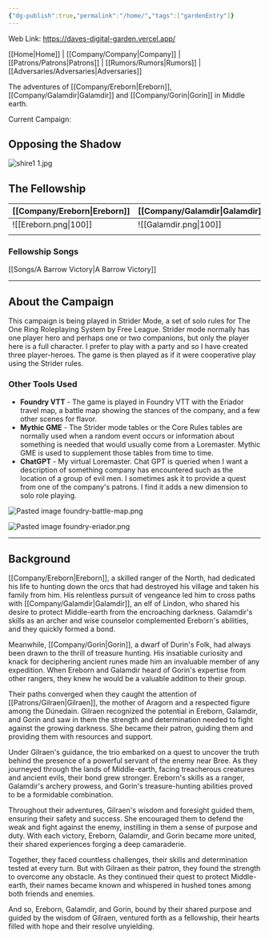 ```yaml
---
{"dg-publish":true,"permalink":"/home/","tags":["gardenEntry"]}
---
```


Web Link: https://daves-digital-garden.vercel.app/

[[Home\|Home]] | [[Company/Company\|Company]] | [[Patrons/Patrons\|Patrons]] | [[Rumors/Rumors\|Rumors]] | [[Adversaries/Adversaries\|Adversaries]]

The adventures of [[Company/Ereborn\|Ereborn]], [[Company/Galamdir\|Galamdir]] and [[Company/Gorin\|Gorin]] in Middle earth.

Current Campaign: 
## Opposing the Shadow

![shire1 1.jpg](/img/user/zz_assetts/shire1%201.jpg)

## The Fellowship
| [[Company/Ereborn\|Ereborn]] | [[Company/Galamdir\|Galamdir]] | [[Company/Gorin\|Gorin]] |
| ---- | ---- | ---- |
| ![[Ereborn.png\|100]] | ![[Galamdir.png\|100]] | ![[Gorin.png\|100]] |
|  |  |  |
### Fellowship Songs
[[Songs/A Barrow Victory\|A Barrow Victory]]

-----
## About the Campaign
This campaign is being played in Strider Mode, a set of solo rules for The One Ring Roleplaying System by Free League. Strider mode normally has one player hero and perhaps one or two companions, but only the player here is a full character. I prefer to play with a party and so I have created three player-heroes. The game is then played as if it were cooperative play using the Strider rules.

### Other Tools Used

- **Foundry VTT** - The game is played in Foundry VTT with the Eriador travel map, a battle map showing the stances of the company, and a few other scenes for flavor. 
- **Mythic GME** - The Strider mode tables or the Core Rules tables are normally used when a random event occurs or information about something is needed that would usually come from a Loremaster. Mythic GME is used to supplement those tables from time to time.
- **ChatGPT** - My virtual Loremaster. Chat GPT is queried when I want a description of something company has encountered such as the location of a group of evil men. I sometimes ask it to provide a quest from one of the company's patrons. I find it adds a new dimension to solo role playing.

![Pasted image foundry-battle-map.png](/img/user/zz_assetts/Pasted%20image%20foundry-battle-map.png)

![Pasted image foundry-eriador.png](/img/user/zz_assetts/Pasted%20image%20foundry-eriador.png)

------
## Background
[[Company/Ereborn\|Ereborn]], a skilled ranger of the North, had dedicated his life to hunting down the orcs that had destroyed his village and taken his family from him. His relentless pursuit of vengeance led him to cross paths with [[Company/Galamdir\|Galamdir]], an elf of Lindon, who shared his desire to protect Middle-earth from the encroaching darkness. Galamdir's skills as an archer and wise counselor complemented Ereborn's abilities, and they quickly formed a bond.

Meanwhile, [[Company/Gorin\|Gorin]], a dwarf of Durin's Folk, had always been drawn to the thrill of treasure hunting. His insatiable curiosity and knack for deciphering ancient runes made him an invaluable member of any expedition. When Ereborn and Galamdir heard of Gorin's expertise from other rangers, they knew he would be a valuable addition to their group.

Their paths converged when they caught the attention of [[Patrons/Gilraen\|Gilraen]], the mother of Aragorn and a respected figure among the Dúnedain. Gilraen recognized the potential in Ereborn, Galamdir, and Gorin and saw in them the strength and determination needed to fight against the growing darkness. She became their patron, guiding them and providing them with resources and support.

Under Gilraen's guidance, the trio embarked on a quest to uncover the truth behind the presence of a powerful servant of the enemy near Bree. As they journeyed through the lands of Middle-earth, facing treacherous creatures and ancient evils, their bond grew stronger. Ereborn's skills as a ranger, Galamdir's archery prowess, and Gorin's treasure-hunting abilities proved to be a formidable combination.

Throughout their adventures, Gilraen's wisdom and foresight guided them, ensuring their safety and success. She encouraged them to defend the weak and fight against the enemy, instilling in them a sense of purpose and duty. With each victory, Ereborn, Galamdir, and Gorin became more united, their shared experiences forging a deep camaraderie.

Together, they faced countless challenges, their skills and determination tested at every turn. But with Gilraen as their patron, they found the strength to overcome any obstacle. As they continued their quest to protect Middle-earth, their names became known and whispered in hushed tones among both friends and enemies.

And so, Ereborn, Galamdir, and Gorin, bound by their shared purpose and guided by the wisdom of Gilraen, ventured forth as a fellowship, their hearts filled with hope and their resolve unyielding.
